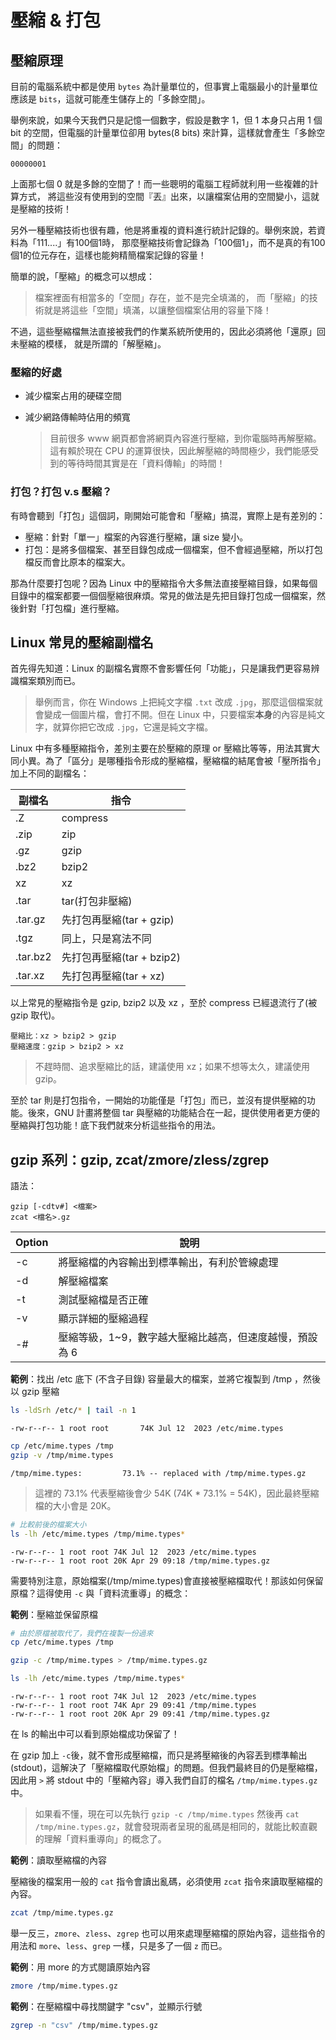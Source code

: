 # 壓縮 & 打包

## 壓縮原理

目前的電腦系統中都是使用 `bytes` 為計量單位的，但事實上電腦最小的計量單位應該是 `bits`，這就可能產生儲存上的「多餘空間」。

舉例來說，如果今天我們只是記憶一個數字，假設是數字 1，但 1 本身只占用 1 個 bit 的空間，但電腦的計量單位卻用 bytes(8 bits) 來計算，這樣就會產生「多餘空間」的問題：

```text
00000001
```

上面那七個 0 就是多餘的空間了！而一些聰明的電腦工程師就利用一些複雜的計算方式， 將這些沒有使用到的空間『丟』出來，以讓檔案佔用的空間變小，這就是壓縮的技術！

另外一種壓縮技術也很有趣，他是將重複的資料進行統計記錄的。舉例來說，若資料為「111....」有100個1時， 那麼壓縮技術會記錄為「100個1」，而不是真的有100個1的位元存在，這樣也能夠精簡檔案記錄的容量！

簡單的說，「壓縮」的概念可以想成：

> 檔案裡面有相當多的「空間」存在，並不是完全填滿的， 而「壓縮」的技術就是將這些「空間」填滿，以讓整個檔案佔用的容量下降！ 

不過，這些壓縮檔無法直接被我們的作業系統所使用的，因此必須將他「還原」回未壓縮的模樣， 就是所謂的「解壓縮」。


### 壓縮的好處

* 減少檔案占用的硬碟空間

* 減少網路傳輸時佔用的頻寬

  > 目前很多 www 網頁都會將網頁內容進行壓縮，到你電腦時再解壓縮。這有賴於現在 CPU 的運算很快，因此解壓縮的時間極少，我們能感受到的等待時間其實是在「資料傳輸」的時間！


### 打包？打包 v.s 壓縮？

有時會聽到「打包」這個詞，剛開始可能會和「壓縮」搞混，實際上是有差別的：

* 壓縮：針對「單一」檔案的內容進行壓縮，讓 size 變小。
* 打包：是將多個檔案、甚至目錄包成成一個檔案，但不會經過壓縮，所以打包檔反而會比原本的檔案大。

那為什麼要打包呢？因為 Linux 中的壓縮指令大多無法直接壓縮目錄，如果每個目錄中的檔案都要一個個壓縮很麻煩。常見的做法是先把目錄打包成一個檔案，然後針對「打包檔」進行壓縮。


## Linux 常見的壓縮副檔名

首先得先知道：Linux 的副檔名實際不會影響任何「功能」，只是讓我們更容易辨識檔案類別而已。

> 舉例而言，你在 Windows 上把純文字檔 `.txt` 改成 `.jpg`，那麼這個檔案就會變成一個圖片檔，會打不開。但在 Linux 中，只要檔案**本身**的內容是純文字，就算你把它改成 `.jpg`，它還是純文字檔。

Linux 中有多種壓縮指令，差別主要在於壓縮的原理 or 壓縮比等等，用法其實大同小異。為了「區分」是哪種指令形成的壓縮檔，壓縮檔的結尾會被「壓所指令」加上不同的副檔名：

| 副檔名 | 指令 |
|--------|----------|
| .Z | compress | 
| .zip | zip | 
| .gz | gzip |
| .bz2 | bzip2 |
| xz | xz |
| .tar | tar(打包非壓縮) |
| .tar.gz | 先打包再壓縮(tar + gzip) |
| .tgz | 同上，只是寫法不同 |
| .tar.bz2 | 先打包再壓縮(tar + bzip2) |
| .tar.xz | 先打包再壓縮(tar + xz) |

以上常見的壓縮指令是 gzip, bzip2 以及 xz ，至於 compress 已經退流行了(被 gzip 取代)。

```
壓縮比：xz > bzip2 > gzip
壓縮速度：gzip > bzip2 > xz
```
> 不趕時間、追求壓縮比的話，建議使用 xz；如果不想等太久，建議使用 gzip。

至於 tar 則是打包指令，一開始的功能僅是「打包」而已，並沒有提供壓縮的功能。後來，GNU 計畫將整個 tar 與壓縮的功能結合在一起，提供使用者更方便的壓縮與打包功能！底下我們就來分析這些指令的用法。

## gzip 系列：gzip, zcat/zmore/zless/zgrep

語法：

```
gzip [-cdtv#] <檔案>
zcat <檔名>.gz
```

| Option | 說明 |
|--------|----------|
| -c | 將壓縮檔的內容輸出到標準輸出，有利於管線處理 |
| -d | 解壓縮檔案 |
| -t | 測試壓縮檔是否正確 |
| -v | 顯示詳細的壓縮過程 |
| -# | 壓縮等級，1~9，數字越大壓縮比越高，但速度越慢，預設為 6 |

**範例**：找出 /etc 底下 (不含子目錄) 容量最大的檔案，並將它複製到 /tmp ，然後以 gzip 壓縮

```bash
ls -ldSrh /etc/* | tail -n 1 
```
```
-rw-r--r-- 1 root root       74K Jul 12  2023 /etc/mime.types
```

```bash
cp /etc/mime.types /tmp
gzip -v /tmp/mime.types
```
```
/tmp/mime.types:         73.1% -- replaced with /tmp/mime.types.gz
```
> 這裡的 73.1% 代表壓縮後會少 54K (74K * 73.1% = 54K)，因此最終壓縮檔的大小會是 20K。

```bash
# 比較前後的檔案大小 
ls -lh /etc/mime.types /tmp/mime.types*
```
```
-rw-r--r-- 1 root root 74K Jul 12  2023 /etc/mime.types
-rw-r--r-- 1 root root 20K Apr 29 09:18 /tmp/mime.types.gz
```

需要特別注意，原始檔案(/tmp/mime.types)會直接被壓縮檔取代！那該如何保留原檔？這得使用 `-c` 與「資料流重導」的概念：


**範例**：壓縮並保留原檔

```bash
# 由於原檔被取代了，我們在複製一份過來
cp /etc/mime.types /tmp
```
```bash
gzip -c /tmp/mime.types > /tmp/mime.types.gz
```
```bash
ls -lh /etc/mime.types /tmp/mime.types*
```
```
-rw-r--r-- 1 root root 74K Jul 12  2023 /etc/mime.types
-rw-r--r-- 1 root root 74K Apr 29 09:41 /tmp/mime.types
-rw-r--r-- 1 root root 20K Apr 29 09:41 /tmp/mime.types.gz
```

在 ls 的輸出中可以看到原始檔成功保留了！

在 gzip 加上 `-c`後，就不會形成壓縮檔，而只是將壓縮後的內容丟到標準輸出(stdout)，這解決了「壓縮檔取代原始檔」的問題。但我們最終目的仍是壓縮檔，因此用 `>` 將 stdout 中的「壓縮內容」導入我們自訂的檔名 `/tmp/mime.types.gz` 中。

> 如果看不懂，現在可以先執行 `gzip -c /tmp/mime.types` 然後再 `cat /tmp/mine.types.gz`，就會發現兩者呈現的亂碼是相同的，就能比較直觀的理解「資料重導向」的概念了。

**範例**：讀取壓縮檔的內容

壓縮後的檔案用一般的 `cat` 指令會讀出亂碼，必須使用 `zcat` 指令來讀取壓縮檔的內容。

```bash
zcat /tmp/mime.types.gz
```

舉一反三，`zmore`、`zless`、`zgrep` 也可以用來處理壓縮檔的原始內容，這些指令的用法和 `more`、`less`、`grep` 一樣，只是多了一個 `z` 而已。

**範例**：用 more 的方式閱讀原始內容

```bash
zmore /tmp/mime.types.gz 
```

**範例**：在壓縮檔中尋找關鍵字 "csv"，並顯示行號

```bash
zgrep -n "csv" /tmp/mime.types.gz
```


